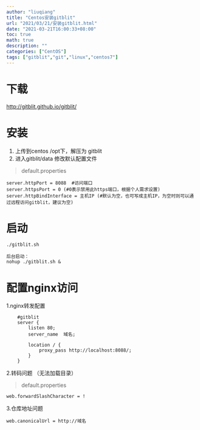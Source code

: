 ```yaml
---
author: "liuqiang"
title: "Centos安装gitblit"
url: "2021/03/21/安装gitblit.html"
date: "2021-03-21T16:00:33+08:00"
toc: true
math: true
description: ""
categories: ["CentOS"]
tags: ["gitblit","git","linux","centos7"]
---
```


# 下载
http://gitblit.github.io/gitblit/
# 安装
1.  上传到centos /opt下，解压为 gitblit
2. 进入gitblit/data 修改默认配置文件
> default.properties
```
server.httpPort = 8088  #访问端口 
server.httpsPort = 0 (#0表示禁用此https端口，根据个人需求设置)
server.httpBindInterface = 主机IP (#默认为空，也可写成主机IP，为空时则可以通过远程访问gitblit，建议为空)
```
# 启动 
```
./gitblit.sh

后台启动：
nohup ./gitblit.sh &
```

# 配置nginx访问
1.nginx转发配置
```
    #gitblit
    server {
	    listen 80;
	    server_name  域名;
	
	    location / {
	        proxy_pass http://localhost:8088/;
	    }
    }

```
2.转码问题 （无法加载目录）
> default.properties
```
web.forwardSlashCharacter = !
```
3.仓库地址问题
```
web.canonicalUrl = http://域名
```